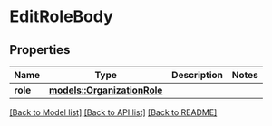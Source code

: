 # EditRoleBody

## Properties

Name | Type | Description | Notes
------------ | ------------- | ------------- | -------------
**role** | [**models::OrganizationRole**](OrganizationRole.md) |  | 

[[Back to Model list]](../README.md#documentation-for-models) [[Back to API list]](../README.md#documentation-for-api-endpoints) [[Back to README]](../README.md)


